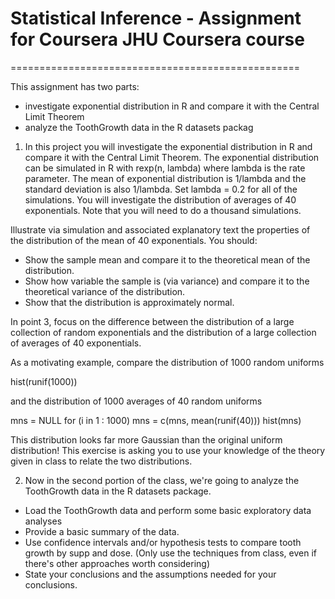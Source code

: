 # Statistical Inference - Assignment for Coursera JHU Coursera course
==================================================

This assignment has two parts:
- investigate exponential distribution in R and compare it with the Central Limit Theorem
- analyze the ToothGrowth data in the R datasets packag

1. In this project you will investigate the exponential distribution in R and compare it with the Central Limit Theorem. 
The exponential distribution can be simulated in R with rexp(n, lambda) where lambda is the rate parameter. 
The mean of exponential distribution is 1/lambda and the standard deviation is also 1/lambda. Set lambda = 0.2 for all of the simulations. 
You will investigate the distribution of averages of 40 exponentials. Note that you will need to do a thousand simulations.

Illustrate via simulation and associated explanatory text the properties of the distribution of the mean of 40 exponentials. 
You should:
* Show the sample mean and compare it to the theoretical mean of the distribution.
* Show how variable the sample is (via variance) and compare it to the theoretical variance of the distribution.
* Show that the distribution is approximately normal.

In point 3, focus on the difference between the distribution of a large collection of random exponentials and the distribution of a large collection of averages of 40 exponentials.

As a motivating example, compare the distribution of 1000 random uniforms

hist(runif(1000))

and the distribution of 1000 averages of 40 random uniforms

mns = NULL
for (i in 1 : 1000) mns = c(mns, mean(runif(40)))
hist(mns)

This distribution looks far more Gaussian than the original uniform distribution!
This exercise is asking you to use your knowledge of the theory given in class to relate the two distributions. 



2. Now in the second portion of the class, we're going to analyze the ToothGrowth data in the R datasets package.

* Load the ToothGrowth data and perform some basic exploratory data analyses
* Provide a basic summary of the data.
* Use confidence intervals and/or hypothesis tests to compare tooth growth by supp and dose. (Only use the techniques from class, even if there's other approaches worth considering)
* State your conclusions and the assumptions needed for your conclusions. 